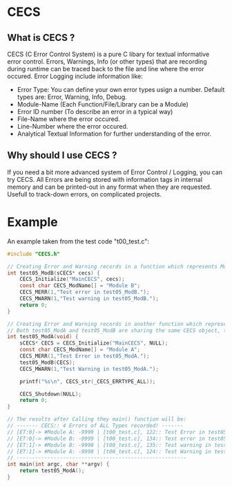 # CECS

## What is CECS ?

CECS (C Error Control System) is a pure C libary for textual informative error control. Errors, Warnings, Info  (or other types) that are recording during runtime can be traced back to the file and line where the error occured. Error Logging include information like:
* Error Type: You can define your own error types usign a number. Default types are: Error, Warning, Info, Debug.
* Module-Name (Each Function/File/Library can be a Module)
* Error ID number (To describe an error in a typical way)
* File-Name where the error occured.
* Line-Number where the error occured.
* Analytical Textual Information for further understanding of the error.

## Why should I use CECS ?

If you need a bit more advanced system of Error Control / Logging, you can try CECS. All Errors are being stored with information tags in internal memory and can be printed-out in any format when they are requested. Usefull to track-down errors, on complicated projects.

# Example

An example taken from the test code "t00_test.c":
```C
#include "CECS.h"

// Creating Error and Warning records in a function which represents Module B.
int test05_ModB(sCECS* cecs) {
	CECS_Initialize("MainCECS", cecs);
	const char CECS_ModName[] = "Module B";
	CECS_MERR(1,"Test error in test05_ModB.");
	CECS_MWARN(1,"Test warning in test05_ModB.");
	return 0;
}

// Creating Error and Warning records in another function which represents Module A.
// Both test05_ModA and test05_ModB are sharing the same CECS object, thus they write their records in the same Error Control System.
int test05_ModA(void) {
	sCECS* CECS = CECS_Initialize("MainCECS", NULL);
	const char CECS_ModName[] = "Module A";
	CECS_MERR(1,"Test Error in test05_ModA.");
	test05_ModB(CECS);
	CECS_MWARN(1,"Test Warning in test05_ModA.");

	printf("%s\n", CECS_str(_CECS_ERRTYPE_ALL));

	CECS_Shutdown(NULL);
	return 0;
}

// The results after Calling they main() function will be: 
// ------- CECS:: 4 Errors of ALL Types recorded! -------
// [ET:0]-> #Module A: -9999 | [t00_test.c], 122:: Test Error in test05_ModA.
// [ET:0]-> #Module B: -9999 | [t00_test.c], 134:: Test error in test05_ModB.
// [ET:1]-> #Module B: -9998 | [t00_test.c], 135:: Test warning in test05_ModB.
// [ET:1]-> #Module A: -9998 | [t00_test.c], 124:: Test Warning in test05_ModA.
// -------------------------------------------------------
int main(int argc, char **argv) {
	return test05_ModA();
}
```
